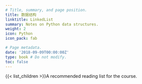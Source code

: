 ```yaml
---
# Title, summary, and page position.
title: 数据结构
linktitle: LinkedList
summary: Notes on Python data structures.
weight: 2
icon: Python 
icon_pack: fab

# Page metadata.
date: '2018-09-09T00:00:00Z'
type: book # Do not modify.
toc: false
---
```


{{< list_children >}}A recommended reading list for the course.
